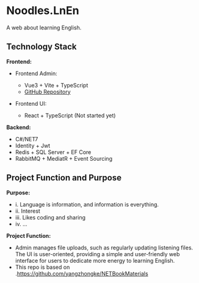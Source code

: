 # Noodles.LnEn
A web about learning English.

## Technology Stack

**Frontend:**

- Frontend Admin:
  - Vue3 + Vite + TypeScript
  - [GitHub Repository](https://github.com/SYYYanyangyu/Noodles.LearnEnFront/tree/master)

- Frontend UI:
  - React + TypeScript (Not started yet)

**Backend:**

- C#/NET7
- Identity + Jwt
- Redis + SQL Server + EF Core
- RabbitMQ + MediatR + Event Sourcing

## Project Function and Purpose

**Purpose:**

  - i. Language is information, and information is everything.
  - ii. Interest
  - iii. Likes coding and sharing
  - iv. ...

**Project Function:**

  - Admin manages file uploads, such as regularly updating listening files. The UI is user-oriented, providing a simple and user-friendly web interface for users to dedicate more energy to learning English.
  - This repo is based on .https://github.com/yangzhongke/NETBookMaterials

